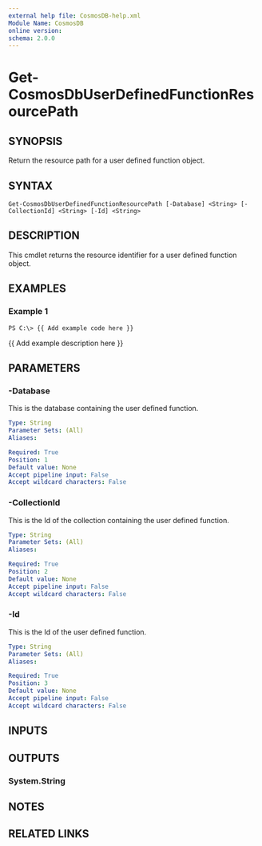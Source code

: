 ```yaml
---
external help file: CosmosDB-help.xml
Module Name: CosmosDB
online version: 
schema: 2.0.0
---
```


# Get-CosmosDbUserDefinedFunctionResourcePath

## SYNOPSIS
Return the resource path for a user defined function object.

## SYNTAX

```
Get-CosmosDbUserDefinedFunctionResourcePath [-Database] <String> [-CollectionId] <String> [-Id] <String>
```

## DESCRIPTION
This cmdlet returns the resource identifier for a
user defined function object.

## EXAMPLES

### Example 1
```
PS C:\> {{ Add example code here }}
```

{{ Add example description here }}

## PARAMETERS

### -Database
This is the database containing the user defined function.

```yaml
Type: String
Parameter Sets: (All)
Aliases: 

Required: True
Position: 1
Default value: None
Accept pipeline input: False
Accept wildcard characters: False
```

### -CollectionId
This is the Id of the collection containing the user defined function.

```yaml
Type: String
Parameter Sets: (All)
Aliases: 

Required: True
Position: 2
Default value: None
Accept pipeline input: False
Accept wildcard characters: False
```

### -Id
This is the Id of the user defined function.

```yaml
Type: String
Parameter Sets: (All)
Aliases: 

Required: True
Position: 3
Default value: None
Accept pipeline input: False
Accept wildcard characters: False
```

## INPUTS

## OUTPUTS

### System.String

## NOTES

## RELATED LINKS

